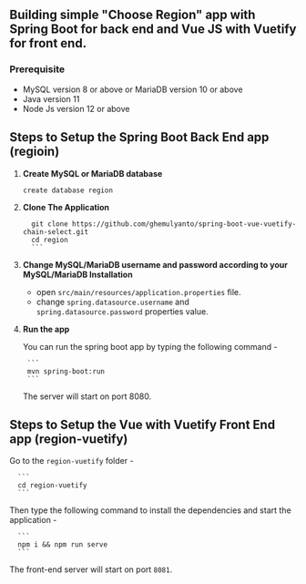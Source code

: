 ## Building simple "Choose Region" app with Spring Boot for back end and Vue JS with Vuetify for front end.

### Prerequisite
  + MySQL version 8 or above or MariaDB version 10 or above
  + Java version 11
  + Node Js version 12 or above

## Steps to Setup the Spring Boot Back End app (regioin)
1. **Create MySQL or MariaDB database**

      ```
      create database region
	```
      
2. **Clone The Application**

      ```
	    git clone https://github.com/ghemulyanto/spring-boot-vue-vuetify-chain-select.git
	    cd region
	    ```
    
3. **Change MySQL/MariaDB username and password according to your MySQL/MariaDB Installation**

      + open `src/main/resources/application.properties` file.
      + change `spring.datasource.username` and `spring.datasource.password` properties value.

4. **Run the app**

	You can run the spring boot app by typing the following command -

	    ```
	    mvn spring-boot:run
	    ```

	The server will start on port 8080.
  
## Steps to Setup the Vue with Vuetify Front End app (region-vuetify)

Go to the `region-vuetify` folder -

      ```
      cd region-vuetify
      ```
   
Then type the following command to install the dependencies and start the application -

      ```
      npm i && npm run serve
      ```

  The front-end server will start on port `8081`.


